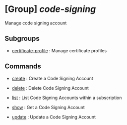 # [Group] _code-signing_

Manage code signing account

## Subgroups

- [certificate-profile](/Commands/code-signing/certificate-profile/readme.md)
: Manage certificate profiles

## Commands

- [create](/Commands/code-signing/_create.md)
: Create a Code Signing Account

- [delete](/Commands/code-signing/_delete.md)
: Delete Code Signing Account

- [list](/Commands/code-signing/_list.md)
: List Code Signing Accounts within a subscription

- [show](/Commands/code-signing/_show.md)
: Get a Code Signing Account

- [update](/Commands/code-signing/_update.md)
: Update a Code Signing Account
